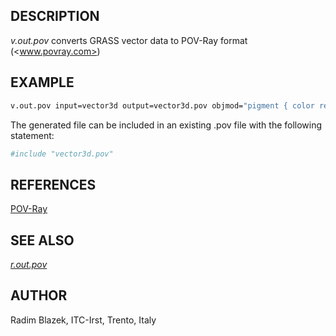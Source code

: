 ## DESCRIPTION

*v.out.pov* converts GRASS vector data to POV-Ray format
(<www.povray.com>)

## EXAMPLE

```bash
v.out.pov input=vector3d output=vector3d.pov objmod="pigment { color red 0 green 1 blue 0 }"
```

The generated file can be included in an existing .pov file with the
following statement:

```bash
#include "vector3d.pov"
```

## REFERENCES

[POV-Ray](http://www.povray.com)

## SEE ALSO

*[r.out.pov](r.out.pov.md)*

## AUTHOR

Radim Blazek, ITC-Irst, Trento, Italy
